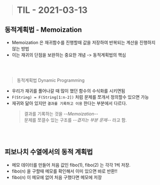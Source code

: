 > # TIL - 2021-03-13

## 동적계획법 - Memoization

- Memoization 은 재귀함수를 진행할때 값을 저장하여 반복되는 계산을 진행하지 않는 방법
- 이는 재귀의 단점을 보완하는 중요한 개념 -> 동적계획법의 핵심

<br/><br/>

> 동적계획법 Dynamic Programming

- 우리가 재귀를 풀어나갈 때 많이 했던 함수의 수식화를 시키면됨
- `F(String) = F(String[1:n-2])` 처럼 문제를 쪼개서 정의할수 있으면 가능
- 재귀와 닮아 있지만 `결과를 기록하고 이용` 한다는 부분에서 다르다.
  > 결과를 기록하는 것을 --_Memoization_--<br/>
  > 문제를 쪼갤수 있는 구조를 --_겹치는 부분 문제_-- 라고 함.

<br/><br/>

## 피보나치 수열에서의 동적 계획법

- 메모 데이터를 만들어 처음 값인 fibo(1), fibo(2) 는 각각 1씩 저장.
- fibo(n) 을 구할때 메모를 확인해서 이미 있으면 바로 반환!!
- fibo(n) 이 메모에 없어 처음 구했다면 메모에 저장
